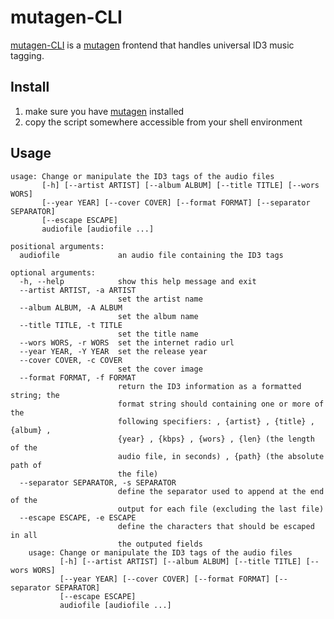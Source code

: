 # mutagen-CLI

[mutagen-CLI](http://mutagen.lynnard.tk) is a [mutagen][mutagen] frontend that handles universal ID3 music tagging.

## Install

1. make sure you have [mutagen][mutagen] installed
2. copy the script somewhere accessible from your shell environment

## Usage

    usage: Change or manipulate the ID3 tags of the audio files
           [-h] [--artist ARTIST] [--album ALBUM] [--title TITLE] [--wors WORS]
           [--year YEAR] [--cover COVER] [--format FORMAT] [--separator SEPARATOR]
           [--escape ESCAPE]
           audiofile [audiofile ...]

    positional arguments:
      audiofile             an audio file containing the ID3 tags

    optional arguments:
      -h, --help            show this help message and exit
      --artist ARTIST, -a ARTIST
                            set the artist name
      --album ALBUM, -A ALBUM
                            set the album name
      --title TITLE, -t TITLE
                            set the title name
      --wors WORS, -r WORS  set the internet radio url
      --year YEAR, -Y YEAR  set the release year
      --cover COVER, -c COVER
                            set the cover image
      --format FORMAT, -f FORMAT
                            return the ID3 information as a formatted string; the
                            format string should containing one or more of the
                            following specifiers: , {artist} , {title} , {album} ,
                            {year} , {kbps} , {wors} , {len} (the length of the
                            audio file, in seconds) , {path} (the absolute path of
                            the file)
      --separator SEPARATOR, -s SEPARATOR
                            define the separator used to append at the end of the
                            output for each file (excluding the last file)
      --escape ESCAPE, -e ESCAPE
                            define the characters that should be escaped in all
                            the outputed fields
        usage: Change or manipulate the ID3 tags of the audio files
               [-h] [--artist ARTIST] [--album ALBUM] [--title TITLE] [--wors WORS]
               [--year YEAR] [--cover COVER] [--format FORMAT] [--separator SEPARATOR]
               [--escape ESCAPE]
               audiofile [audiofile ...]

[mutagen]: https://www.github.com/nex3/mutagen
